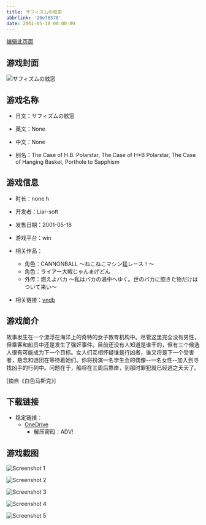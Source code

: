 ```yaml
---
title: サフィズムの舷窓
abbrlink: '20e78578'
date: 2001-05-18 00:00:00
---
```

[编辑此页面](https://github.com/ACG-3/ADV3-source/blob/main/source/_posts/games/Polar%20Star.md)

## 游戏封面

![サフィズムの舷窓](https://pan.timero.xyz/onedrive/img_lib_001/Polar%20Star_cover.avif)


## 游戏名称

- 日文：サフィズムの舷窓
- 英文：None
- 中文：None

- 别名：The Case of H.B. Polarstar, The Case of H*B Polarstar, The Case of Hanging Basket, Porthole to Sapphism


## 游戏信息

- 时长：none h
- 开发者：Liar-soft
- 发售日期：2001-05-18
- 游戏平台：win
- 相关作品：
   - 角色：CANNONBALL ～ねこねこマシン猛レース！～
   - 角色：ライアー大戦じゃんまげどん
   - 外传：燃えよバカ ～私はバカの渦中へゆく。世のバカに飽きた物だけはついて来い～

- 相关链接：[vndb](https://vndb.org/v494)


## 游戏简介

故事发生在一个漂浮在海洋上的奇特的女子教育机构中。尽管这里完全没有男性，但乘客和船员中还是发生了强奸事件。目前还没有人知道是谁干的，但有三个候选人很有可能成为下一个目标。女人们互相怀疑谁是行凶者，谁又将是下一个受害者，悬念和谜团在等待着她们。你将扮演一名学生会的偶像--一名女性--加入到寻找凶手的行列中。问题在于，船将在三周后靠岸，到那时罪犯就已经逃之夭夭了。

[摘自《白色马斯克》]


## 下载链接

- 稳定链接：
    - [OneDrive](https://pan.timero.xyz/onedrive/adv_lib_001/Polar%20Star)
        - 解压密码：ADV!



## 游戏截图


![Screenshot 1](https://pan.timero.xyz/onedrive/img_lib_001/Polar%20Star_Screenshot_1.avif)

![Screenshot 2](https://pan.timero.xyz/onedrive/img_lib_001/Polar%20Star_Screenshot_2.avif)

![Screenshot 3](https://pan.timero.xyz/onedrive/img_lib_001/Polar%20Star_Screenshot_3.avif)

![Screenshot 4](https://pan.timero.xyz/onedrive/img_lib_001/Polar%20Star_Screenshot_4.avif)

![Screenshot 5](https://pan.timero.xyz/onedrive/img_lib_001/Polar%20Star_Screenshot_5.avif)

